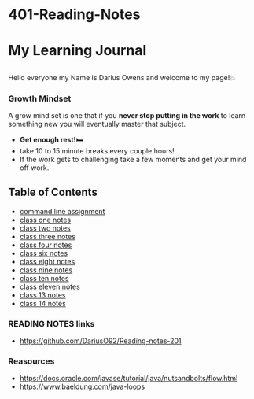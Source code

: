 # 401-Reading-Notes

# My Learning Journal 

##
Hello everyone my Name is Darius Owens and welcome to my page!:boom:
### Growth Mindset
A grow mind set is one that if you **never stop putting in the work** to learn something new you will eventually master that subject.  

- **Get enough rest!**:bed:
- take 10 to 15 minute breaks every couple hours!
- If the work gets to challenging take a few moments and get your mind off work.

## Table of Contents
- [command line assignment](command-line-practice.md)
- [class one notes](dayonereadingnotes.md)
- [class two notes](daytworeadingnotes.md)
- [class three notes](daythreereadingnotes.md)
- [class four notes](dayfourreadingnotes.md)
- [class six notes](daysixreadingnotes.md)
- [class eight notes](dayeightreadingnotes.md)
- [class nine notes](dayninereadingnotes.md)
- [class ten notes](daytenreadingnotes.md)
- [class eleven notes](dayelevenreadingnotes.md)
- [class 13 notes](day13readingnotes.md)
- [class 14 notes](day14readingnotes.md)



### READING NOTES links
- https://github.com/DariusO92/Reading-notes-201

### Reasources 

- https://docs.oracle.com/javase/tutorial/java/nutsandbolts/flow.html
- https://www.baeldung.com/java-loops

